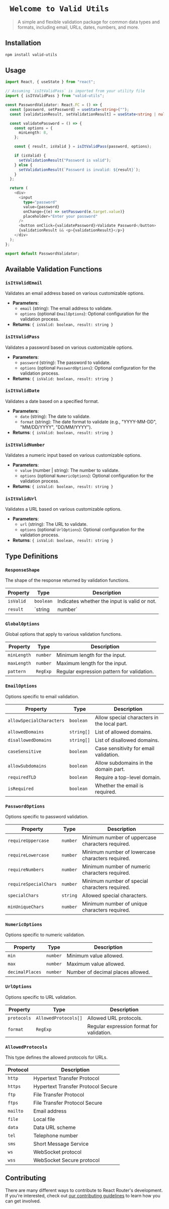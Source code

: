# ` Welcome to Valid Utils`

> A simple and flexible validation package for common data types and formats, including email, URLs, dates, numbers, and more.

## Installation

```sh
npm install valid-utils
```

## Usage

```ts
import React, { useState } from "react";

// Assuming `isItValidPass` is imported from your utility file
import { isItValidPass } from "valid-utils";

const PasswordValidator: React.FC = () => {
  const [password, setPassword] = useState<string>("");
  const [validationResult, setValidationResult] = useState<string | null>(null);

  const validatePassword = () => {
    const options = {
      minLength: 8,
    };

    const { result, isValid } = isItValidPass(password, options);

    if (isValid) {
      setValidationResult("Password is valid");
    } else {
      setValidationResult(`Password is invalid: ${result}`);
    }
  };

  return (
    <div>
      <input
        type="password"
        value={password}
        onChange={(e) => setPassword(e.target.value)}
        placeholder="Enter your password"
      />
      <button onClick={validatePassword}>Validate Password</button>
      {validationResult && <p>{validationResult}</p>}
    </div>
  );
};

export default PasswordValidator;
```

## Available Validation Functions

### `isItValidEmail`

Validates an email address based on various customizable options.

- **Parameters**:
  - `email` (string): The email address to validate.
  - `options` (optional `EmailOptions`): Optional configuration for the validation process.
- **Returns**: `{ isValid: boolean, result: string }`

### `isItValidPass`

Validates a password based on various customizable options.

- **Parameters**:
  - `password` (string): The password to validate.
  - `options` (optional `PasswordOptions`): Optional configuration for the validation process.
- **Returns**: `{ isValid: boolean, result: string }`

### `isItValidDate`

Validates a date based on a specified format.

- **Parameters**:
  - `date` (string): The date to validate.
  - `format` (string): The date format to validate (e.g., "YYYY-MM-DD", "MM/DD/YYYY", "DD/MM/YYYY").
- **Returns**: `{ isValid: boolean, result: string }`

### `isItValidNumber`

Validates a numeric input based on various customizable options.

- **Parameters**:
  - `value` (number | string): The number to validate.
  - `options` (optional `NumericOptions`): Optional configuration for the validation process.
- **Returns**: `{ isValid: boolean, result: string }`

### `isItValidUrl`

Validates a URL based on various customizable options.

- **Parameters**:
  - `url` (string): The URL to validate.
  - `options` (optional `UrlOptions`): Optional configuration for the validation process.
- **Returns**: `{ isValid: boolean, result: string }`

## Type Definitions

### `ResponseShape`

The shape of the response returned by validation functions.

| Property | Type                | Description                                      |
|----------|---------------------|--------------------------------------------------|
| `isValid`| `boolean`           | Indicates whether the input is valid or not.    |
| `result` | `string | number`  | The result of the validation. Contains validation errors or the valid input. |

### `GlobalOptions`

Global options that apply to various validation functions.

| Property    | Type     | Description                                |
| ----------- | -------- | ------------------------------------------ |
| `minLength` | `number` | Minimum length for the input.              |
| `maxLength` | `number` | Maximum length for the input.              |
| `pattern`   | `RegExp` | Regular expression pattern for validation. |

### `EmailOptions`

Options specific to email validation.

| Property                 | Type       | Description                                 |
| ------------------------ | ---------- | ------------------------------------------- |
| `allowSpecialCharacters` | `boolean`  | Allow special characters in the local part. |
| `allowedDomains`         | `string[]` | List of allowed domains.                    |
| `disallowedDomains`      | `string[]` | List of disallowed domains.                 |
| `caseSensitive`          | `boolean`  | Case sensitivity for email validation.      |
| `allowSubdomains`        | `boolean`  | Allow subdomains in the domain part.        |
| `requiredTLD`            | `boolean`  | Require a top-level domain.                 |
| `isRequired`             | `boolean`  | Whether the email is required.              |

### `PasswordOptions`

Options specific to password validation.

| Property              | Type     | Description                                      |
| --------------------- | -------- | ------------------------------------------------ |
| `requireUppercase`    | `number` | Minimum number of uppercase characters required. |
| `requireLowercase`    | `number` | Minimum number of lowercase characters required. |
| `requireNumbers`      | `number` | Minimum number of numeric characters required.   |
| `requireSpecialChars` | `number` | Minimum number of special characters required.   |
| `specialChars`        | `string` | Allowed special characters.                      |
| `minUniqueChars`      | `number` | Minimum number of unique characters required.    |

### `NumericOptions`

Options specific to numeric validation.

| Property        | Type     | Description                       |
| --------------- | -------- | --------------------------------- |
| `min`           | `number` | Minimum value allowed.            |
| `max`           | `number` | Maximum value allowed.            |
| `decimalPlaces` | `number` | Number of decimal places allowed. |

### `UrlOptions`

Options specific to URL validation.

| Property    | Type                 | Description                               |
| ----------- | -------------------- | ----------------------------------------- |
| `protocols` | `AllowedProtocols[]` | Allowed URL protocols.                    |
| `format`    | `RegExp`             | Regular expression format for validation. |

### `AllowedProtocols`

This type defines the allowed protocols for URLs.

| Protocol | Description                        |
| -------- | ---------------------------------- |
| `http`   | Hypertext Transfer Protocol        |
| `https`  | Hypertext Transfer Protocol Secure |
| `ftp`    | File Transfer Protocol             |
| `ftps`   | File Transfer Protocol Secure      |
| `mailto` | Email address                      |
| `file`   | Local file                         |
| `data`   | Data URL scheme                    |
| `tel`    | Telephone number                   |
| `sms`    | Short Message Service              |
| `ws`     | WebSocket protocol                 |
| `wss`    | WebSocket Secure protocol          |

## Contributing

There are many different ways to contribute to React Router's development. If you're interested, check out [our contributing guidelines](CONTRIBUTING.md) to learn how you can get involved.
